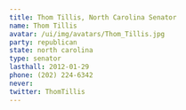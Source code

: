 ```yaml
---
title: Thom Tillis, North Carolina Senator
name: Thom Tillis
avatar: /ui/img/avatars/Thom_Tillis.jpg
party: republican
state: north carolina
type: senator
lasthall: 2012-01-29
phone: (202) 224-6342
never: 
twitter: ThomTillis
---
```

